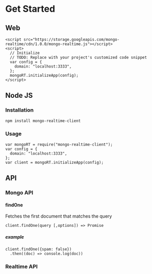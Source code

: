 
# Get Started

## Web
```
<script src="https://storage.googleapis.com/mongo-realtime/cdn/1.0.0/mongo-realtime.js"></script>
<script>
  // Initialize
  // TODO: Replace with your project's customized code snippet
  var config = {
    domain: "localhost:3333",
  };
  mongoRT.initializeApp(config);
</script>
```

## Node JS

### Installation

```sh
npm install mongo-realtime-client
```

### Usage
```
var mongoRT = require("mongo-realtime-client");
var config = {
  domain: "localhost:3333",
};
var client = mongoRT.initializeApp(config);
```

## API

### Mongo API

#### findOne

Fetches the first document that matches the query

```
client.findOne(query [,options]) => Promise
```

##### example

```
client.findOne({spam: false})
  .then((doc) => console.log(doc))
```



### Realtime API
